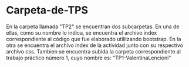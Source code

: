 # Carpeta-de-TPS
En la carpeta llamada "TP2" se encuentran dos subcarpetas. En una de ellas, como su nombre lo indica, se encuentra el archivo index correspondiente al código que fue elaborado utililzando bootstrap. En la otra se encuentra el archivo index de la actividad junto con su respectivo archivo css. 
Tambien se encuentra subida la carpeta correspondiente al trabajo práctico número 1, cuyo nombre es: "TP1-ValentinaLencioni"
